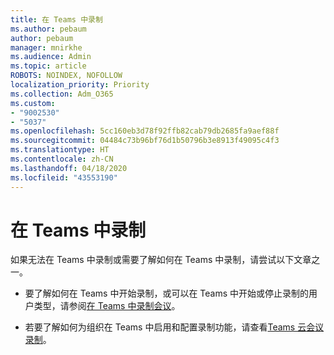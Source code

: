 ```yaml
---
title: 在 Teams 中录制
ms.author: pebaum
author: pebaum
manager: mnirkhe
ms.audience: Admin
ms.topic: article
ROBOTS: NOINDEX, NOFOLLOW
localization_priority: Priority
ms.collection: Adm_O365
ms.custom:
- "9002530"
- "5037"
ms.openlocfilehash: 5cc160eb3d78f92ffb82cab79db2685fa9aef88f
ms.sourcegitcommit: 04484c73b96bf76d1b50796b3e8913f49095c4f3
ms.translationtype: HT
ms.contentlocale: zh-CN
ms.lasthandoff: 04/18/2020
ms.locfileid: "43553190"
---
```

# <a name="recording-in-teams"></a>在 Teams 中录制

如果无法在 Teams 中录制或需要了解如何在 Teams 中录制，请尝试以下文章之一。

- 要了解如何在 Teams 中开始录制，或可以在 Teams 中开始或停止录制的用户类型，请参阅[在 Teams 中录制会议](https://support.office.com/client/34dfbe7f-b07d-4a27-b4c6-de62f1348c24)。

- 若要了解如何为组织在 Teams 中启用和配置录制功能，请查看[Teams 云会议录制](https://docs.microsoft.com/microsoftteams/cloud-recording)。

